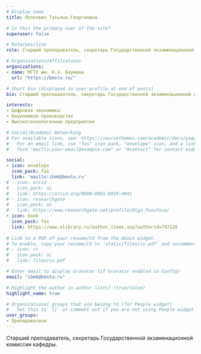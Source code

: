 ```yaml
---
# Display name
title: Попкович Татьяна Георгиевна

# Is this the primary user of the site?
superuser: false

# Role/position
role: Старший преподаватель, секретарь Государственной экзаменационной комиссии кафедры

# Organizations/Affiliations
organizations:
- name: МГТУ им. Н.Э. Баумана
  url: "https://bmstu.ru/"

# Short bio (displayed in user profile at end of posts)
bio: Старший преподаватель, секретарь Государственной экзаменационной комиссии кафедры.

interests:
- Цифровая экономика
- Наукоемкое производство
- Высокотехнологичные предприятия

# Social/Academic Networking
# For available icons, see: https://sourcethemes.com/academic/docs/page-builder/#icons
#   For an email link, use "fas" icon pack, "envelope" icon, and a link in the
#   form "mailto:your-email@example.com" or "#contact" for contact widget.

social:
- icon: envelope
  icon_pack: fas
  link: 'mailto:ibm6@bmstu.ru'
# - icon: orcid
#   icon_pack: ai
#   link: https://orcid.org/0000-0001-8019-4041
# - icon: researchgate
#   icon_pack: ai
#   link: https://www.researchgate.net/profile/Olga_Yusufova/ 
- icon: book
  icon_pack: fas
  link: https://www.elibrary.ru/author_items.asp?authorid=797120
  
# Link to a PDF of your resume/CV from the About widget.
# To enable, copy your resume/CV to `static/files/cv.pdf` and uncomment the lines below.
# - icon: cv
#   icon_pack: ai
#   link: files/cv.pdf

# Enter email to display Gravatar (if Gravatar enabled in Config)
email: "ibm6@bmstu.ru"

# Highlight the author in author lists? (true/false)
highlight_name: true

# Organizational groups that you belong to (for People widget)
#   Set this to `[]` or comment out if you are not using People widget.
user_groups:
- Преподаватели
---
```


Старший преподаватель, секретарь Государственной экзаменационной комиссии кафедры.

